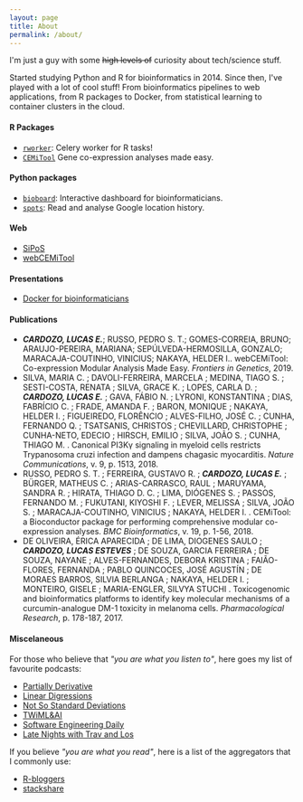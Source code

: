 ```yaml
---
layout: page
title: About
permalink: /about/
---
```

I'm just a guy with some ~~high levels of~~ curiosity about tech/science stuff.

Started studying Python and R for bioinformatics in 2014. Since then, I've played with a lot of cool stuff! From bioinformatics pipelines to web applications, from R packages to Docker, from statistical learning to container clusters in the cloud.

#### R Packages
 - [`rworker`](https://github.com/lecardozo/rworker): Celery worker for R tasks!
 - [`CEMiTool`](https://bioconductor.org/packages/release/bioc/html/CEMiTool.html) Gene co-expression analyses made easy.

#### Python packages
 - [`bioboard`](https://github.com/lecardozo/bioboard): Interactive dashboard for bioinformaticians.
 - [`spots`](https://github.com/lecardozo/spots): Read and analyse Google location history.

#### Web
 - [SiPoS](https://sipos.fcf.usp.br)
 - [webCEMiTool](https://cemitool.sysbio.tools)

#### Presentations
 - [Docker for bioinformaticians](/assets/pdf/docker-for-bioinformaticians.pdf)

#### Publications
 - _**CARDOZO, LUCAS E.**_; RUSSO, PEDRO S. T.; GOMES-CORREIA, BRUNO; ARAUJO-PEREIRA, MARIANA; SEPÚLVEDA-HERMOSILLA, GONZALO; MARACAJA-COUTINHO, VINICIUS; 
 NAKAYA, HELDER I.. webCEMiTool: Co-expression Modular Analysis Made Easy. _Frontiers in Genetics_, 2019.
 - SILVA, MARIA C. ; DAVOLI-FERREIRA, MARCELA ; MEDINA, TIAGO S. ; SESTI-COSTA, RENATA ; SILVA, GRACE K. ; LOPES, CARLA D. ; _**CARDOZO, LUCAS E.**_ ; GAVA, FÁBIO N. ; LYRONI, KONSTANTINA ; DIAS, FABRÍCIO C. ; FRADE, AMANDA F. ; BARON, MONIQUE ; NAKAYA, HELDER I. ; FIGUEIREDO, FLORÊNCIO ; ALVES-FILHO, JOSÉ C. ; CUNHA, FERNANDO Q. ; TSATSANIS, CHRISTOS ; CHEVILLARD, CHRISTOPHE ; CUNHA-NETO, EDECIO ; HIRSCH, EMILIO ; SILVA, JOÃO S. ; CUNHA, THIAGO M. . Canonical PI3Kγ signaling in myeloid cells restricts Trypanosoma cruzi infection and dampens chagasic myocarditis. _Nature Communications_, v. 9, p. 1513, 2018.
 - RUSSO, PEDRO S. T. ; FERREIRA, GUSTAVO R. ; _**CARDOZO, LUCAS E.**_ ; BÜRGER, MATHEUS C. ; ARIAS-CARRASCO, RAUL ; MARUYAMA, SANDRA R. ; HIRATA, THIAGO D. C. ; LIMA, DIÓGENES S. ; PASSOS, FERNANDO M. ; FUKUTANI, KIYOSHI F. ; LEVER, MELISSA ; SILVA, JOÃO S. ; MARACAJA-COUTINHO, VINICIUS ; NAKAYA, HELDER I. . CEMiTool: a Bioconductor package for performing comprehensive modular co-expression analyses. _BMC Bioinformatics_, v. 19, p. 1-56, 2018.
 - DE OLIVEIRA, ÉRICA APARECIDA ; DE LIMA, DIOGENES SAULO ; _**CARDOZO, LUCAS ESTEVES**_ ; DE SOUZA, GARCIA FERREIRA ; DE SOUZA, NAYANE ; ALVES-FERNANDES, DEBORA KRISTINA ; FAIÃO-FLORES, FERNANDA ; PABLO QUINCOCES, JOSÉ AGUSTÍN ; DE MORAES BARROS, SILVIA BERLANGA ; NAKAYA, HELDER I. ; MONTEIRO, GISELE ; MARIA-ENGLER, SILVYA STUCHI . Toxicogenomic and bioinformatics platforms to identify key molecular mechanisms of a curcumin-analogue DM-1 toxicity in melanoma cells. _Pharmacological Research_, p. 178-187, 2017.

#### Miscelaneous

For those who believe that *"you are what you listen to"*, here goes my list of favourite podcasts:

 - [Partially Derivative](http://partiallyderivative.com/)
 - [Linear Digressions](http://lineardigressions.com/)
 - [Not So Standard Deviations](http://lineardigressions.com/)
 - [TWiML&AI](http://lineardigressions.com/)
 - [Software Engineering Daily](https://softwareengineeringdaily.com/)
 - [Late Nights with Trav and Los](http://www.travandlos.com/)

If you believe *"you are what you read"*, here is a list of the aggregators that I commonly use:

 - [R-bloggers](https://www.r-bloggers.com/)
 - [stackshare](https://stackshare.io/)


